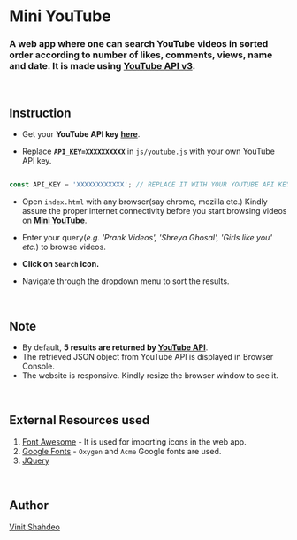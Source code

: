 # Mini YouTube

### A web app where one can search YouTube videos in sorted order according to number of likes, comments, views, name and date. It is made using [YouTube API v3](https://developers.google.com/youtube/v3/getting-started).

<br>

## Instruction

- Get your **YouTube API key [here](https://developers.google.com/youtube/v3/getting-started)**.

- Replace **`API_KEY=XXXXXXXXXX`** in `js/youtube.js` with your own YouTube API key.

```js

const API_KEY = 'XXXXXXXXXXXX'; // REPLACE IT WITH YOUR YOUTUBE API KEY

```

- Open `index.html` with any browser(say chrome, mozilla etc.) Kindly assure the proper internet connectivity before you start browsing videos on **[Mini YouTube](https://github.com/vinitshahdeo/Mini-YouTube/)**.

- Enter your query(*e.g. 'Prank Videos', 'Shreya Ghosal', 'Girls like you' etc.*) to browse videos.

- **Click on `Search` icon.**

- Navigate through the dropdown menu to sort the results.

<br>

## Note

- By default, **5 results are returned by [YouTube API](https://developers.google.com/youtube/v3/getting-started)**.
- The retrieved JSON object from YouTube API is displayed in Browser Console.
- The website is responsive. Kindly resize the browser window to see it.

<br>

## External Resources used

1. [Font Awesome](https://fontawesome.com/) - It is used for importing icons in the web app.
2. [Google Fonts](https://fonts.google.com/) - `Oxygen` and `Acme` Google fonts are used.
3. [JQuery](https://jquery.com/)

<br>

## Author

[Vinit Shahdeo](https://www.linkedin.com/in/vinitshahdeo/)
